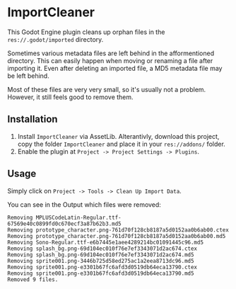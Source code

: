 # ImportCleaner

This Godot Engine plugin cleans up orphan files in the `res://.godot/imported` directory.

Sometimes various metadata files are left behind in the afformentioned directory. This can easily happen when moving or renaming a file after importing it. Even after deleting an imported file, a MD5 metadata file may be left behind.

Most of these files are very very small, so it's usually not a problem. However, it still feels good to remove them.

## Installation

1. Install `ImportCleaner` via AssetLib. Alterantivly, download this project, copy the folder `ImportCleaner` and place it in your `res://addons/` folder.
2. Enable the plugin at `Project -> Project Settings -> Plugins`.

## Usage

Simply click on `Project -> Tools -> Clean Up Import Data`.

You can see in the Output which files were removed:

```
Removing MPLUSCodeLatin-Regular.ttf-67569e40c0899fd0c670ecf3a87b62b3.md5
Removing prototype_character.png-761d70f128cb8187a5d0152aa0b6ab00.ctex
Removing prototype_character.png-761d70f128cb8187a5d0152aa0b6ab00.md5
Removing Sono-Regular.ttf-e6b7445e1aee4289214bc01091445c96.md5
Removing splash_bg.png-69d104ec010f76e7ef3343071d2ac674.ctex
Removing splash_bg.png-69d104ec010f76e7ef3343071d2ac674.md5
Removing sprite001.png-3446b725d58ed275ac1a2eea8713dc96.md5
Removing sprite001.png-e3301b67fc6afd3d0519db64eca13790.ctex
Removing sprite001.png-e3301b67fc6afd3d0519db64eca13790.md5
Removed 9 files.
```
